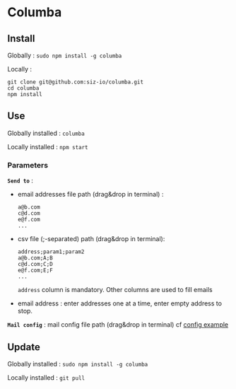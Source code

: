 # Columba
## Install
Globally : `sudo npm install -g columba`

Locally :

```
git clone git@github.com:siz-io/columba.git
cd columba
npm install
```

## Use
Globally installed : `columba`

Locally installed : `npm start`

### Parameters
**`Send to`** :
- email addresses file path (drag&drop in terminal) :

  ```
  a@b.com
  c@d.com
  e@f.com
  ...
  ```

- csv file (;-separated) path (drag&drop in terminal):

  ```
  address;param1;param2
  a@b.com;A;B
  c@d.com;C;D
  e@f.com;E;F
  ...
  ```

  `address` column is mandatory. Other columns are used to fill emails

- email address : enter addresses one at a time, enter empty address to stop.

**`Mail config`** : mail config file path (drag&drop in terminal) cf [config example](config.example.yml)

## Update
Globally installed : `sudo npm install -g columba`

Locally installed : `git pull`
